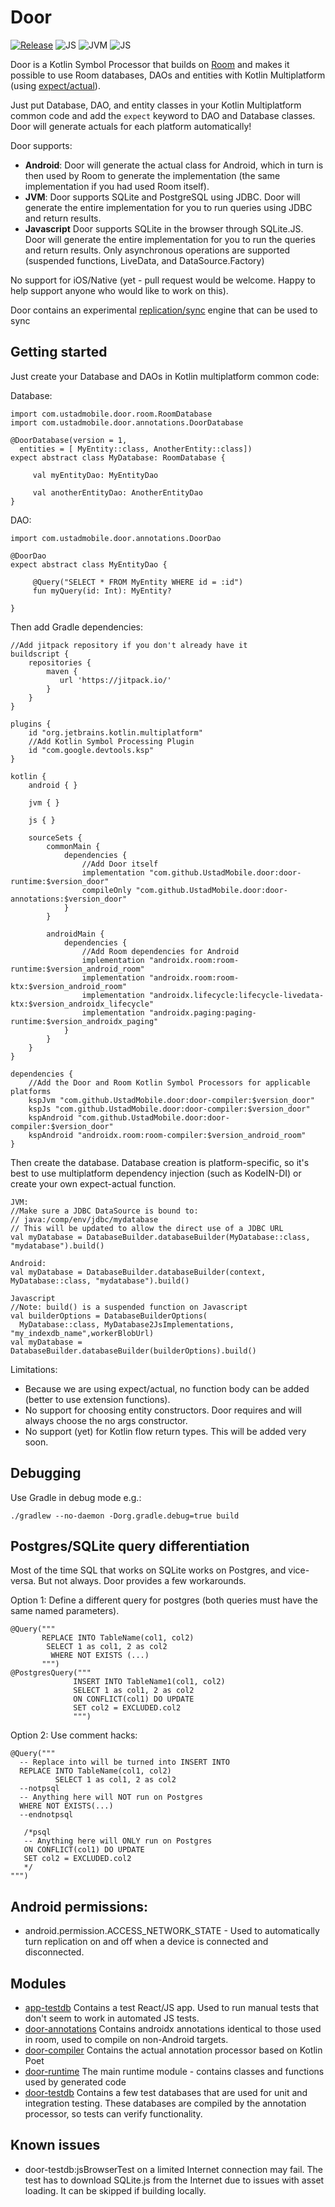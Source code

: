 # Door

[![Release](https://jitpack.io/v/UstadMobile/door.svg)](https://jitpack.io/#UstadMobile/door)
![JS](https://img.shields.io/badge/platform-android-orange)
![JVM](https://img.shields.io/badge/platform-jvm-orange)
![JS](https://img.shields.io/badge/platform-js-orange)

Door is a Kotlin Symbol Processor that builds on [Room](https://developer.android.com/training/data-storage/room) and makes
it possible to use Room databases, DAOs and entities with Kotlin Multiplatform (using [expect/actual](https://kotlinlang.org/docs/multiplatform-connect-to-apis.html)).

Just put Database, DAO, and entity classes in your Kotlin Multiplatform common code and add the ```expect``` keyword to
DAO and Database classes. 
Door will generate actuals for each platform automatically!

Door supports:
* **Android**: Door will generate the actual class for Android, which in turn is then used by Room to generate the 
implementation (the same implementation if you had used Room itself).
* **JVM**: Door supports SQLite and PostgreSQL using JDBC. Door will generate the entire implementation for you to run 
queries using JDBC and return results.
* **Javascript** Door supports SQLite in the browser through SQLite.JS. Door will generate the entire implementation for
you to run the queries and return results. Only asynchronous operations are supported (suspended functions, LiveData, 
and DataSource.Factory)

No support for iOS/Native (yet - pull request would be welcome. Happy to help support anyone who would like to work on 
this).

Door contains an experimental [replication/sync](README-REPLICATION.md) engine that can be used to sync 


## Getting started
Just create your Database and DAOs in Kotlin multiplatform common code:

Database:
```
import com.ustadmobile.door.room.RoomDatabase
import com.ustadmobile.door.annotations.DoorDatabase

@DoorDatabase(version = 1, 
  entities = [ MyEntity::class, AnotherEntity::class])
expect abstract class MyDatabase: RoomDatabase {
     
     val myEntityDao: MyEntityDao
     
     val anotherEntityDao: AnotherEntityDao 
}
```

DAO:
```
import com.ustadmobile.door.annotations.DoorDao

@DoorDao
expect abstract class MyEntityDao {
     
     @Query("SELECT * FROM MyEntity WHERE id = :id")
     fun myQuery(id: Int): MyEntity?
     
}
```

Then add Gradle dependencies:
```
//Add jitpack repository if you don't already have it
buildscript {
    repositories {
        maven {
           url 'https://jitpack.io/'
        }
    }
}

plugins {
    id "org.jetbrains.kotlin.multiplatform"
    //Add Kotlin Symbol Processing Plugin
    id "com.google.devtools.ksp"
}

kotlin {
    android { }

    jvm { }
    
    js { }
    
    sourceSets {
        commonMain {
            dependencies {
                //Add Door itself
                implementation "com.github.UstadMobile.door:door-runtime:$version_door"
                compileOnly "com.github.UstadMobile.door:door-annotations:$version_door"
            }
        }
        
        androidMain {
            dependencies {
                //Add Room dependencies for Android
                implementation "androidx.room:room-runtime:$version_android_room"
                implementation "androidx.room:room-ktx:$version_android_room"
                implementation "androidx.lifecycle:lifecycle-livedata-ktx:$version_androidx_lifecycle"
                implementation "androidx.paging:paging-runtime:$version_androidx_paging"
            }
        }
    }
}

dependencies {
    //Add the Door and Room Kotlin Symbol Processors for applicable platforms
    kspJvm "com.github.UstadMobile.door:door-compiler:$version_door"
    kspJs "com.github.UstadMobile.door:door-compiler:$version_door"
    kspAndroid "com.github.UstadMobile.door:door-compiler:$version_door"
    kspAndroid "androidx.room:room-compiler:$version_android_room"
}
```

Then create the database. Database creation is platform-specific, so it's best to use multiplatform dependency injection
(such as KodeIN-DI) or create your own expect-actual function.

```
JVM: 
//Make sure a JDBC DataSource is bound to: 
// java:/comp/env/jdbc/mydatabase
// This will be updated to allow the direct use of a JDBC URL
val myDatabase = DatabaseBuilder.databaseBuilder(MyDatabase::class, "mydatabase").build()

Android:
val myDatabase = DatabaseBuilder.databaseBuilder(context, MyDatabase::class, "mydatabase").build()

Javascript 
//Note: build() is a suspended function on Javascript
val builderOptions = DatabaseBuilderOptions(
  MyDatabase::class, MyDatabase2JsImplementations, "my_indexdb_name",workerBlobUrl)
val myDatabase = DatabaseBuilder.databaseBuilder(builderOptions).build() 

```

Limitations:
* Because we are using expect/actual, no function body can be added (better to use extension functions).
* No support for choosing entity constructors. Door requires and will always choose the no args constructor.
* No support (yet) for Kotlin flow return types. This will be added very soon.

## Debugging
Use Gradle in debug mode e.g.:
```
./gradlew --no-daemon -Dorg.gradle.debug=true build
```

## Postgres/SQLite query differentiation

Most of the time SQL that works on SQLite works on Postgres, and vice-versa. But not always. Door provides a few 
workarounds.

Option 1: Define a different query for postgres (both queries must have the same named parameters).
```
@Query("""
       REPLACE INTO TableName(col1, col2) 
        SELECT 1 as col1, 2 as col2
         WHERE NOT EXISTS (...)
       """)
@PostgresQuery("""
              INSERT INTO TableName1(col1, col2)
              SELECT 1 as col1, 2 as col2
              ON CONFLICT(col1) DO UPDATE
              SET col2 = EXCLUDED.col2
              """)     
```

Option 2: Use comment hacks:
```
@Query("""
  -- Replace into will be turned into INSERT INTO 
  REPLACE INTO TableName(col1, col2)
          SELECT 1 as col1, 2 as col2
  --notpsql
  -- Anything here will NOT run on Postgres
  WHERE NOT EXISTS(...)
  --endnotpsql
  
   /*psql 
   -- Anything here will ONLY run on Postgres
   ON CONFLICT(col1) DO UPDATE
   SET col2 = EXCLUDED.col2  
   */
""")
```


## Android permissions:

* android.permission.ACCESS_NETWORK_STATE - Used to automatically turn replication on and off when a device is 
  connected and disconnected.

## Modules

* [app-testdb](app-testdb/) Contains a test React/JS app. Used to run manual tests that don't seem to work in automated
JS tests.
* [door-annotations](door-annotations/) Contains androidx annotations identical to those used in room,
used to compile on non-Android targets.
* [door-compiler](door-compiler/) Contains the actual annotation processor based on Kotlin Poet
* [door-runtime](door-runtime/) The main runtime module - contains classes and functions used by generated
code
* [door-testdb](door-testdb/) Contains a few test databases that are used for unit and integration testing. These 
databases are compiled by the annotation processor, so tests can verify functionality.

## Known issues

* door-testdb:jsBrowserTest on a limited Internet connection may fail. The test has to download SQLite.js
from the Internet due to issues with asset loading. It can be skipped if building locally.
